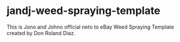 # jandj-weed-spraying-template
This is Jono and Johno official neto to eBay Weed Spraying Template created by Don Roland Diaz.

